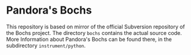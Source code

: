 Pandora's Bochs
===============

This repository is based on mirror of the official Subversion repository of the
Bochs project. The directory `bochs` contains the actual source code. More
Information about Pandora's Bochs can be found there, in the subdirectory
`instrument/python`.
